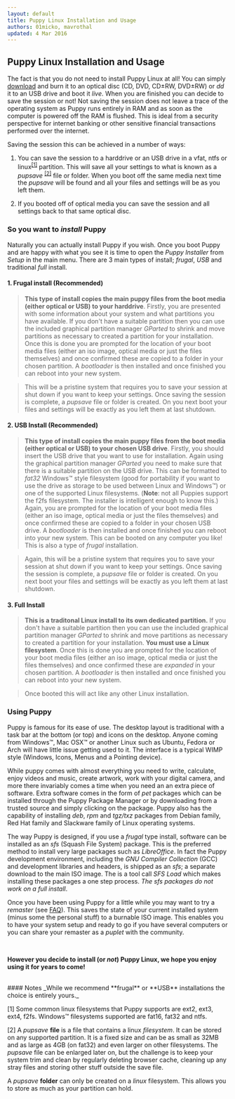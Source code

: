 ```yaml
---
layout: default
title: Puppy Linux Installation and Usage
authors: 01micko, mavrothal
updated: 4 Mar 2016
---
```

## Puppy Linux Installation and Usage

The fact is that you do not need to install Puppy Linux at all! You can 
simply [download](index.html#download) and burn it to an optical disc
(CD, DVD, CD&plusmn;RW, DVD&plusmn;RW) or _dd_ it to an USB drive and
boot it _live_. When you are finished you can decide to save the session
or not! Not saving the session does not leave a trace of the operating 
system as Puppy runs entirely in RAM and as soon as the computer is
powered off the RAM is flushed. This is ideal from a security perspective
for internet banking or other sensitive financial transactions performed
over the internet.

Saving the session this can be achieved in a number of ways:
 
 1. You can save the session to a harddrive or an USB drive in a vfat,
    ntfs or linux<sup><a href="#part">[1]</a></sup> partition. This 
    will save all your settings to what is known as a _pupsave_
    <sup><a href="#save">[2]</a></sup> file or folder. When you boot off the 
    same media next time the _pupsave_ will be found and all your files
    and settings will be as you left them. 
 
 2. If you booted off of optical media you can save the session and all
    settings back to that same optical disc.
    
### So you want to _install_ Puppy

Naturally you can actually install Puppy if you wish. Once you boot Puppy
and are happy with what you see it is time to open the _Puppy Installer_
from _Setup_ in the main menu. There are 3 main types of install; _frugal_,
_USB_ and traditional _full_ install.

#### 1. Frugal install (**Recommended**)
    
>**This type of install copies the main puppy files from the boot
media (either optical or USB) to your harddrive**. Firstly, you are
presented with some information about your system and what partitions
you have available. If you don't have a suitable partition then you can
use the included graphical partition manager _GParted_ to shrink and 
move partitions as necessary to created a partition for your installation.
Once this is done you are prompted for the location of your boot
media files (either an iso image, optical media or just the files
themselves) and once confirmed these are copied to a folder in your
chosen partition. A _bootloader_ is then installed and once finished
you can reboot into your new system.

>This will be a pristine system that requires you to save your session at 
shut down if you want to keep your settings. Once saving the session
is complete, a _pupsave_ file or folder is created. On you next boot
your files and settings will be exactly as you left them at last shutdown.
    
#### 2. USB Install (**Recommended**)
  
>**This type of install copies the main puppy files from the boot
media (either optical or USB) to your chosen USB drive**. Firstly, you 
should insert the USB drive that you want to use for installation. Again 
using the graphical partition manager _GParted_ you need to make sure
that there is a suitable partition on the USB drive. This can be formatted
to _fat32_ Windows™ style filesystem (good for portability if you want 
to use the drive as storage to be used between Linux and Windows™) or 
one of the supported Linux filesystems. (**Note**: not all Puppies
support the f2fs filesystem. The installer is intelligent enough
to know this.) Again, you are prompted for the location of your boot
media files (either an iso image, optical media or just the files
themselves) and once confirmed these are copied to a folder in your
chosen USB drive. A _bootloader_ is then installed and once finished
you can reboot into your new system. This can be booted on any computer
you like! This is also a type of _frugal_ installation.

>Again, this will be a pristine system that requires you to save your 
session at shut down if you want to keep your settings. Once saving the 
session is complete, a _pupsave_ file or folder is created. On you next 
boot your files and settings will be exactly as you left them at last 
shutdown.
    
#### 3. Full Install
  
>**This is a traditonal Linux install to its own dedicated partition.**
If you don't have a suitable partition then you can
use the included graphical partition manager _GParted_ to shrink and 
move partitions as necessary to created a partition for your installation.
**You must use a Linux filesystem**.
Once this is done you are prompted for the location of your boot
media files (either an iso image, optical media or just the files
themselves) and once confirmed these are _expanded_ in your
chosen partition. A _bootloader_ is then installed and once finished
you can reboot into your new system.

>Once booted this will act like any other Linux installation.

### Using Puppy

Puppy is famous for its ease of use. The desktop layout is traditional
with a task bar at the bottom (or top) and icons on the desktop. Anyone
coming from Windows™, Mac OSX™ or another Linux such as Ubuntu, Fedora or
Arch will have little issue getting used to it. The interface is a typical 
WIMP style (Windows, Icons, Menus and a Pointing device).

While puppy comes with almost everything you need to write, calculate, enjoy 
videos and music, create artwork, work with your digital camera, and more
there invariably comes a time when you need an an extra piece of software.
Extra software comes in the form of _pet_ packages which can be installed
through the Puppy Package Manager or by downloading from a trusted source and
simply clicking on the package. Puppy also has the capability of installing
_deb_, _rpm_ and _tgz/txz_ packages from Debian family, Red Hat family and 
Slackware family of Linux operating systems.

The way Puppy is designed, if you use a _frugal_ type install, software can
be installed as an _sfs_ (Squash File System) package. This is the preferred 
method to install very large packages such as _LibreOffice_. In fact the Puppy
development environment, including the _GNU Compiler Collection_ (GCC) and 
development libraries and headers, is shipped as an _sfs_; a separate download 
to the main ISO image. The is a tool call _SFS Load_ which makes installing 
these packages a one step process. _The sfs packages do not work on a full 
install_.

Once you have been using Puppy for a little while you may want to try a
_remaster_ (see [FAQ](faq.html)). This saves the state of your current
installed system (minus some the personal stuff) to a burnable ISO image. 
This enables you to have your system setup and ready to go if you have
several computers or you can share your remaster as a _puplet_ with the
community.

<br/>

**However you decide to install (or _not_) Puppy Linux, we hope you enjoy
using it for years to come!**

<br/>
#### Notes
_While we recommend **frugal** or **USB** installations the choice is entirely
yours._

<a id="part">[1]</a> Some common linux filesystems that Puppy 
supports are ext2, ext3, ext4, f2fs. Windows™ filesystems supported are
fat16, fat32 and ntfs.

<a id="save">[2]</a> A _pupsave_ **file** is a file that contains a linux
_filesystem_. It can be stored on any supported partition. It is a fixed size
and can be as small as 32MB and as large as 4GB (on fat32) and even larger
on other filesystems. The _pupsave_ file can be enlarged later on, but the
challenge is to keep your system trim and clean by regularly deleting
browser cache, cleaning up any stray files and storing other stuff outside
the save file.

A _pupsave_ **folder** can only be created on a _linux_ filesystem. This 
allows you to store as much as your partition can hold.

